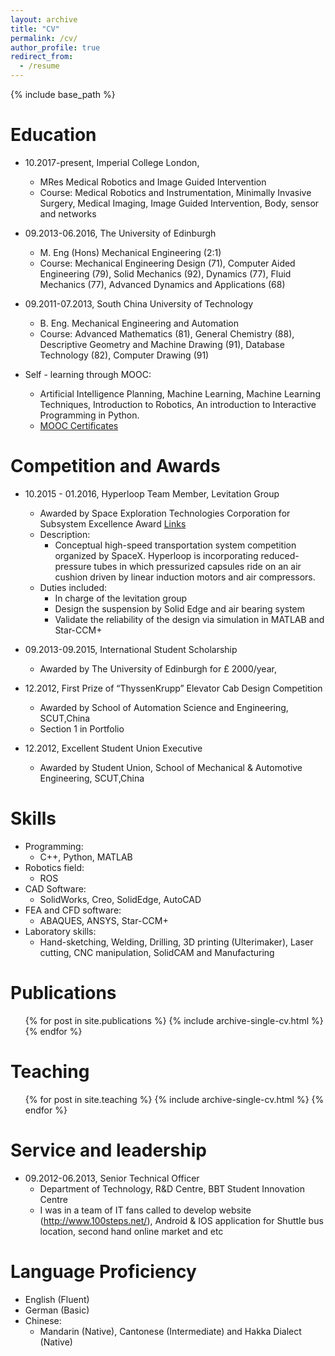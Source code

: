 ```yaml
---
layout: archive
title: "CV"
permalink: /cv/
author_profile: true
redirect_from:
  - /resume
---
```


{% include base_path %}

Education
======
* 10.2017-present, Imperial College London, 
  * MRes Medical Robotics and Image Guided Intervention
  * Course: Medical Robotics and Instrumentation, Minimally Invasive Surgery, Medical Imaging, Image Guided Intervention, Body, sensor and networks
* 09.2013-06.2016, The University of Edinburgh
  * M. Eng (Hons) Mechanical Engineering (2:1)
  * Course: Mechanical Engineering Design (71), Computer Aided Engineering (79), Solid Mechanics (92), Dynamics (77), Fluid Mechanics (77), Advanced Dynamics and Applications (68)


* 09.2011-07.2013,  South China University of Technology
  * B. Eng. Mechanical Engineering and Automation 
  * Course: Advanced Mathematics (81), General Chemistry (88), Descriptive Geometry and Machine Drawing (91), Database Technology (82), Computer Drawing (91)

* Self - learning through MOOC:
  * Artificial Intelligence Planning, Machine Learning, Machine Learning Techniques, Introduction to Robotics, An introduction to Interactive Programming in Python.
  * [MOOC Certificates](http://qingbiaoli.github.io/files/MOOC_Certificates.pdf)

Competition and Awards
======
* 10.2015 - 01.2016,  Hyperloop Team Member, Levitation Group
  * Awarded by Space Exploration Technologies Corporation for Subsystem Excellence Award [Links](http://www.bbc.co.uk/news/uk-scotland-edinburgh-east-fife-35384238)
  * Description:
    * Conceptual high-speed transportation system competition organized by SpaceX. Hyperloop is incorporating reduced-pressure tubes in which pressurized capsules ride on an air cushion driven by linear induction motors and air compressors. 
  * Duties included: 
    * In charge of the levitation group 
    * Design the suspension by Solid Edge and air bearing system 
    * Validate the reliability of the design via simulation in MATLAB and Star-CCM+
  
* 09.2013-09.2015, International Student Scholarship
  * Awarded by The University of Edinburgh for £ 2000/year,
* 12.2012,  First Prize of “ThyssenKrupp” Elevator Cab Design Competition
  * Awarded by School of Automation Science and Engineering, SCUT,China
  * Section 1 in Portfolio
* 12.2012, Excellent Student Union Executive
  * Awarded by Student Union, School of Mechanical & Automotive Engineering, SCUT,China


Skills
======
* Programming: 
  * C++, Python, MATLAB 
* Robotics field: 
  * ROS
* CAD Software:
  * SolidWorks, Creo, SolidEdge, AutoCAD
* FEA and CFD software:
  * ABAQUES, ANSYS, Star-CCM+
* Laboratory skills:
  * Hand-sketching, Welding, Drilling, 3D printing (Ulterimaker), Laser cutting, CNC manipulation, SolidCAM and Manufacturing


Publications
======
  <ul>{% for post in site.publications %}
    {% include archive-single-cv.html %}
  {% endfor %}</ul>
  
  
Teaching
======
  <ul>{% for post in site.teaching %}
    {% include archive-single-cv.html %}
  {% endfor %}</ul>
  
Service and leadership
======
* 09.2012-06.2013, Senior Technical Officer
  * Department of Technology, R&D Centre, BBT Student Innovation Centre
  * I was in a team of IT fans called to develop website (http://www.100steps.net/), Android & IOS application for Shuttle bus location, second hand online market and etc

Language Proficiency
======
* English (Fluent) 
* German (Basic) 
* Chinese:
  * Mandarin (Native), Cantonese (Intermediate) and Hakka Dialect (Native)